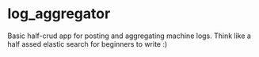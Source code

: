 # log_aggregator
Basic half-crud app for posting and aggregating machine logs. Think like a half assed elastic search for beginners to write :)
